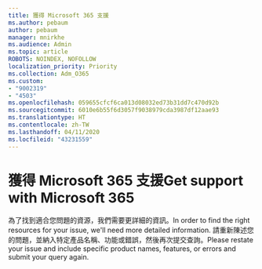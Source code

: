 ```yaml
---
title: 獲得 Microsoft 365 支援
ms.author: pebaum
author: pebaum
manager: mnirkhe
ms.audience: Admin
ms.topic: article
ROBOTS: NOINDEX, NOFOLLOW
localization_priority: Priority
ms.collection: Adm_O365
ms.custom:
- "9002319"
- "4503"
ms.openlocfilehash: 059655cfcf6ca013d08032ed73b31dd7c470d92b
ms.sourcegitcommit: 6010e6b55f6d3057f9038979cda3987df12aae93
ms.translationtype: HT
ms.contentlocale: zh-TW
ms.lasthandoff: 04/11/2020
ms.locfileid: "43231559"
---
```

# <a name="get-support-with-microsoft-365"></a><span data-ttu-id="5ef41-102">獲得 Microsoft 365 支援</span><span class="sxs-lookup"><span data-stu-id="5ef41-102">Get support with Microsoft 365</span></span>

<span data-ttu-id="5ef41-103">為了找到適合您問題的資源，我們需要更詳細的資訊。</span><span class="sxs-lookup"><span data-stu-id="5ef41-103">In order to find the right resources for your issue, we'll need more detailed information.</span></span> <span data-ttu-id="5ef41-104">請重新陳述您的問題，並納入特定產品名稱、功能或錯誤，然後再次提交查詢。</span><span class="sxs-lookup"><span data-stu-id="5ef41-104">Please restate your issue and include specific product names, features, or errors and submit your query again.</span></span>
